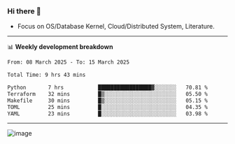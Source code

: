 ### Hi there 👋
<!-- * Daily Meditation via Leetcode/Competitive-Programming. -->
* Focus on OS/Database Kernel, Cloud/Distributed System, Literature.

-------

📊 **Weekly development breakdown**
<!--START_SECTION:waka-->

```txt
From: 08 March 2025 - To: 15 March 2025

Total Time: 9 hrs 43 mins

Python       7 hrs           █████████████████▓░░░░░░░   70.81 %
Terraform    32 mins         █▒░░░░░░░░░░░░░░░░░░░░░░░   05.50 %
Makefile     30 mins         █▒░░░░░░░░░░░░░░░░░░░░░░░   05.15 %
TOML         25 mins         █░░░░░░░░░░░░░░░░░░░░░░░░   04.35 %
YAML         23 mins         █░░░░░░░░░░░░░░░░░░░░░░░░   03.98 %
```

<!--END_SECTION:waka-->

-------

<!-- [![Leetcode Stats](https://leetcard.jacoblin.cool/hzhang413?font=Fira+Mono)](https://leetcode.com/fxrc) -->
![image](./cyberpunk-ghost-in-the-shell.gif)
<!--![image](./gis-archive.png)-->
